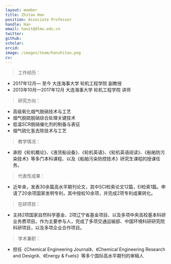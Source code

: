 ```yaml
---
layout: member
title: Zhitao Han
position: Associate Professor
handle: Han
email: hanzt@dlmu.edu.cn
twitter: 
github: 
scholar:
orcid: 
image: /images/team/hanzhitao.png
cv: 
---
```


> 工作经历：

- 2017年12月— 至今 大连海事大学 轮机工程学院 副教授
- 2013年10月—2017年12月 大连海事大学 轮机工程学院 讲师

> 研究方向：

- 高级氧化烟气脱硝技术与工艺
- 烟气脱硫脱硝综合处理关键技术
- 低温SCR脱硝催化剂的制备与表征
- 烟气硫化氢去除技术与工艺

> 教学情况：

- 承担《轮机概论》、《液货船设备》、《轮机英语》、《轮机英语阅读》、《船舶防污染技术》等多门本科课程、以及《船舶污染防控技术》研究生课程的授课任务。

> 代表性成果：

- 近年来，发表30余篇高水平期刊论文，其中SCI检索论文12篇，EI检索1篇。申请了20余项国家发明专利，其中授权10余项，并完成2项专利成果转化。

> 在研项目：

- 主持2项国家自然科学基金、2项辽宁省基金项目、以及多项中央高校基本科研业务费项目。作为主要参与人，完成了多项交通运输部、中国环境科研研究院科研项目，以及多项企业合作项目。

> 学术兼职：

- 担任《Chemical Engineering Journal》、《Chemical Engineering Research and Design》、《Energy & Fuels》等多个国际高水平期刊的审稿人